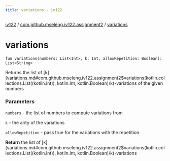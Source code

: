 ```yaml
---
title: variations - iv122
---
```


[iv122](../index.md) / [com.github.mseleng.iv122.assignment2](index.md) / [variations](.)

# variations

`fun variations(numbers: List<Int>, k: Int, allowRepetition: Boolean): List<String>`

Returns the list of [k](variations.md#com.github.mseleng.iv122.assignment2$variations(kotlin.collections.List((kotlin.Int)), kotlin.Int, kotlin.Boolean)/k)-variations of the given numbers

### Parameters

`numbers` - the list of numbers to compute variations from

`k` - the arity of the variations

`allowRepetition` - pass true for the variations with the repetition

**Return**
the list of [k](variations.md#com.github.mseleng.iv122.assignment2$variations(kotlin.collections.List((kotlin.Int)), kotlin.Int, kotlin.Boolean)/k)-variations

